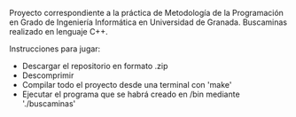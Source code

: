 Proyecto correspondiente a la práctica de Metodología de la Programación en Grado de Ingeniería Informática en Universidad de Granada.
Buscaminas realizado en lenguaje C++.

Instrucciones para jugar:
  - Descargar el repositorio en formato .zip
  - Descomprimir
  - Compilar todo el proyecto desde una terminal con 'make'
  - Ejecutar el programa que se habrá creado en /bin mediante './buscaminas'
